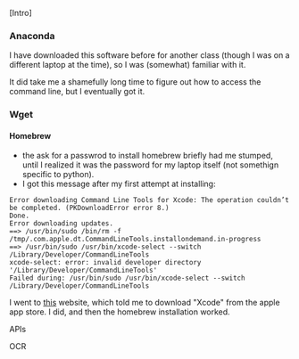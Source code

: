 [Intro]

### Anaconda 

I have downloaded this software before for another class (though I was on a different laptop at the time),
so I was (somewhat) familiar with it.

It did take me a shamefully long time to figure out how to access the command line, but I eventually got it. 

### Wget

#### Homebrew

- the ask for a passwrod to install homebrew briefly had me stumped, until I realized it was the password for my laptop itself (not somethign specific to python).
- I got this message after my first attempt at installing: 
``` 
Error downloading Command Line Tools for Xcode: The operation couldn’t be completed. (PKDownloadError error 8.) 
Done.
Error downloading updates.
==> /usr/bin/sudo /bin/rm -f /tmp/.com.apple.dt.CommandLineTools.installondemand.in-progress
==> /usr/bin/sudo /usr/bin/xcode-select --switch /Library/Developer/CommandLineTools
xcode-select: error: invalid developer directory '/Library/Developer/CommandLineTools'
Failed during: /usr/bin/sudo /usr/bin/xcode-select --switch /Library/Developer/CommandLineTools
``` 

I went to [this](https://treehouse.github.io/installation-guides/mac/homebrew) website, which told me to 
download "Xcode" from the apple app store. I did, and then the homebrew installation worked. 

APIs

OCR

